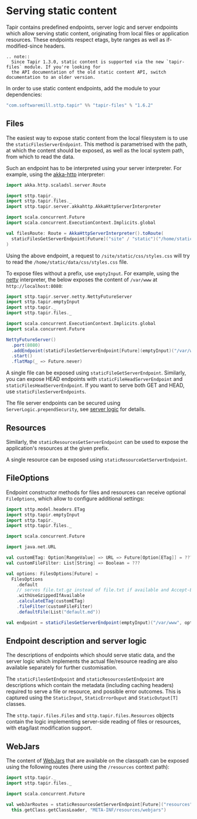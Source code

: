 # Serving static content

Tapir contains predefined endpoints, server logic and server endpoints which allow serving static content, originating
from local files or application resources. These endpoints respect etags, byte ranges as well as if-modified-since headers.

```eval_rst
.. note::
  Since Tapir 1.3.0, static content is supported via the new `tapir-files` module. If you're looking for
  the API documentation of the old static content API, switch documentation to an older version.
```

In order to use static content endpoints, add the module to your dependencies:

```scala
"com.softwaremill.sttp.tapir" %% "tapir-files" % "1.6.2"
```

## Files

The easiest way to expose static content from the local filesystem is to use the `staticFilesServerEndpoint`. This method
is parametrised with the path, at which the content should be exposed, as well as the local system path, from which
to read the data.

Such an endpoint has to be interpreted using your server interpreter. For example, using the [akka-http](../server/akkahttp.md) interpreter:

```scala
import akka.http.scaladsl.server.Route

import sttp.tapir._
import sttp.tapir.files._
import sttp.tapir.server.akkahttp.AkkaHttpServerInterpreter

import scala.concurrent.Future
import scala.concurrent.ExecutionContext.Implicits.global

val filesRoute: Route = AkkaHttpServerInterpreter().toRoute(
  staticFilesGetServerEndpoint[Future]("site" / "static")("/home/static/data")
)
```

Using the above endpoint, a request to `/site/static/css/styles.css` will try to read the
`/home/static/data/css/styles.css` file.

To expose files without a prefix, use `emptyInput`. For example, using the [netty](../server/netty.md) interpreter, the
below exposes the content of `/var/www` at `http://localhost:8080`:

```scala
import sttp.tapir.server.netty.NettyFutureServer
import sttp.tapir.emptyInput
import sttp.tapir._
import sttp.tapir.files._

import scala.concurrent.ExecutionContext.Implicits.global
import scala.concurrent.Future

NettyFutureServer()
  .port(8080)
  .addEndpoint(staticFilesGetServerEndpoint[Future](emptyInput)("/var/www"))
  .start()
  .flatMap(_ => Future.never)
```

A single file can be exposed using `staticFileGetServerEndpoint`.
Similarly, you can expose HEAD endpoints with `staticFileHeadServerEndpoint` and `staticFilesHeadServerEndpoint`.
If you want to serve both GET and HEAD, use `staticFilesServerEndpoints`.

The file server endpoints can be secured using `ServerLogic.prependSecurity`, see [server logic](../server/logic.md)
for details.

## Resources

Similarly, the `staticResourcesGetServerEndpoint` can be used to expose the application's resources at the given prefix.

A single resource can be exposed using `staticResourceGetServerEndpoint`.

## FileOptions

Endpoint constructor methods for files and resources can receive optional `FileOptions`, which allow to configure additional settings:

```scala
import sttp.model.headers.ETag
import sttp.tapir.emptyInput
import sttp.tapir._
import sttp.tapir.files._

import scala.concurrent.Future

import java.net.URL

val customETag: Option[RangeValue] => URL => Future[Option[ETag]] = ???
val customFileFilter: List[String] => Boolean = ???

val options: FilesOptions[Future] =
  FilesOptions
    .default
    // serves file.txt.gz instead of file.txt if available and Accept-Encoding contains "gzip"
    .withUseGzippedIfAvailable
    .calculateETag(customETag)
    .fileFilter(customFileFilter)
    .defaultFile(List("default.md"))

val endpoint = staticFilesGetServerEndpoint(emptyInput)("/var/www", options)
```

## Endpoint description and server logic

The descriptions of endpoints which should serve static data, and the server logic which implements the actual
file/resource reading are also available separately for further customisation.

The `staticFilesGetEndpoint` and `staticResourcesGetEndpoint` are descriptions which contain the metadata (including caching headers)
required to serve a file or resource, and possible error outcomes. This is captured using the `StaticInput`,
`StaticErrorOuput` and `StaticOutput[T]` classes.

The `sttp.tapir.files.Files` and `sttp.tapir.files.Resources` objects contain the logic implementing server-side
reading of files or resources, with etag/last modification support.

## WebJars

The content of [WebJars](https://www.webjars.org) that are available on the classpath can be exposed using the
following routes (here using the `/resources` context path):

```scala
import sttp.tapir._
import sttp.tapir.files._

import scala.concurrent.Future

val webJarRoutes = staticResourcesGetServerEndpoint[Future]("resources")(
  this.getClass.getClassLoader, "META-INF/resources/webjars")
```
